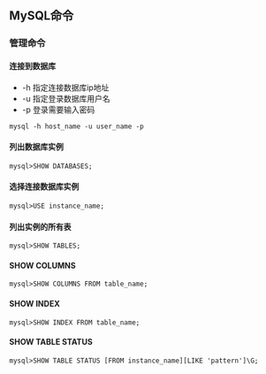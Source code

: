 ## MySQL命令

### 管理命令
#### 连接到数据库
* -h 指定连接数据库ip地址
* -u 指定登录数据库用户名
* -p 登录需要输入密码

```
mysql -h host_name -u user_name -p
```
#### 列出数据库实例
```
mysql>SHOW DATABASES;
```
#### 选择连接数据库实例
```
mysql>USE instance_name;
```
#### 列出实例的所有表
```
mysql>SHOW TABLES;
```
#### SHOW COLUMNS
```
mysql>SHOW COLUMNS FROM table_name;
```
#### SHOW INDEX
```
mysql>SHOW INDEX FROM table_name;
```
#### SHOW TABLE STATUS
```
mysql>SHOW TABLE STATUS [FROM instance_name][LIKE 'pattern']\G;
```
